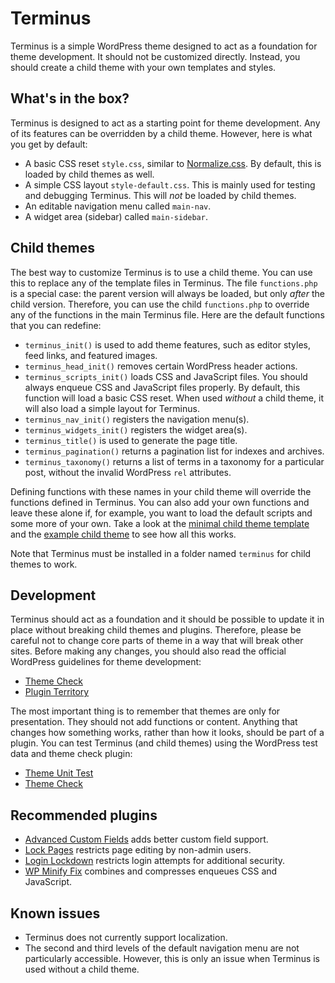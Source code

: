 # Terminus #

Terminus is a simple WordPress theme designed to act as a foundation for theme development. It should not be customized directly. Instead, you should create a child theme with your own templates and styles.

## What's in the box? ##

Terminus is designed to act as a starting point for theme development. Any of its features can be overridden by a child theme. However, here is what you get by default:

*   A basic CSS reset `style.css`, similar to [Normalize.css](http://necolas.github.io/normalize.css/). By default, this is loaded by child themes as well.
*   A simple CSS layout `style-default.css`. This is mainly used for testing and debugging Terminus. This will _not_ be loaded by child themes.
*   An editable navigation menu called `main-nav`.
*   A widget area (sidebar) called `main-sidebar`.

## Child themes ##

The best way to customize Terminus is to use a child theme. You can use this to replace any of the template files in Terminus. The file `functions.php` is a special case: the parent version will always be loaded, but only _after_ the child version. Therefore, you can use the child `functions.php` to override any of the functions in the main Terminus file. Here are the default functions that you can redefine:

*   `terminus_init()` is used to add theme features, such as editor styles, feed links, and featured images.
*   `terminus_head_init()` removes certain WordPress header actions.
*   `terminus_scripts_init()` loads CSS and JavaScript files. You should always enqueue CSS and JavaScript files properly. By default, this function will load a basic CSS reset. When used _without_ a child theme, it will also load a simple layout for Terminus.
*   `terminus_nav_init()` registers the navigation menu(s).
*   `terminus_widgets_init()` registers the widget area(s).
*   `terminus_title()` is used to generate the page title.
*   `terminus_pagination()` returns a pagination list for indexes and archives.
*   `terminus_taxonomy()` returns a list of terms in a taxonomy for a particular post, without the invalid WordPress `rel` attributes.

Defining functions with these names in your child theme will override the functions defined in Terminus. You can also add your own functions and leave these alone if, for example, you want to load the default scripts and some more of your own. Take a look at the [minimal child theme template](https://github.com/castlegateit/terminus-child-template) and the [example child theme](https://github.com/castlegateit/terminus-child-example) to see how all this works.

Note that Terminus must be installed in a folder named `terminus` for child themes to work.

## Development ##

Terminus should act as a foundation and it should be possible to update it in place without breaking child themes and plugins. Therefore, please be careful not to change core parts of theme in a way that will break other sites. Before making any changes, you should also read the official WordPress guidelines for theme development:

*   [Theme Check](http://make.wordpress.org/themes/guidelines/guidelines-theme-check/)
*   [Plugin Territory](http://make.wordpress.org/themes/guidelines/guidelines-plugin-territory/)

The most important thing is to remember that themes are only for presentation. They should not add functions or content. Anything that changes how something works, rather than how it looks, should be part of a plugin. You can test Terminus (and child themes) using the WordPress test data and theme check plugin:

*   [Theme Unit Test](http://codex.wordpress.org/Theme_Unit_Test)
*   [Theme Check](http://wordpress.org/plugins/theme-check/)

## Recommended plugins ##

*   [Advanced Custom Fields](https://wordpress.org/plugins/advanced-custom-fields/) adds better custom field support.
*   [Lock Pages](https://wordpress.org/plugins/lock-pages/) restricts page editing by non-admin users.
*   [Login Lockdown](https://wordpress.org/plugins/login-lockdown/) restricts login attempts for additional security.
*   [WP Minify Fix](https://wordpress.org/plugins/wp-minify-fix/) combines and compresses enqueues CSS and JavaScript.

## Known issues ##

*   Terminus does not currently support localization.
*   The second and third levels of the default navigation menu are not particularly accessible. However, this is only an issue when Terminus is used without a child theme.
